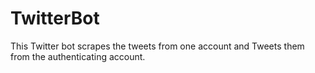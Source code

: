 # TwitterBot
This Twitter bot scrapes the tweets from one account and Tweets them from the authenticating account.
